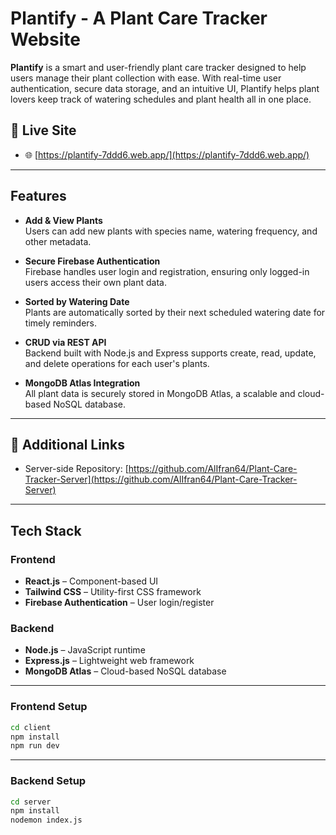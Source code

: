 # Plantify - A Plant Care Tracker Website

**Plantify** is a smart and user-friendly plant care tracker designed to help users manage their plant collection with ease. With real-time user authentication, secure data storage, and an intuitive UI, Plantify helps plant lovers keep track of watering schedules and plant health all in one place.

## 🔗 Live Site
- 🌐 [https://plantify-7ddd6.web.app/](https://plantify-7ddd6.web.app/)

---

## Features

- **Add & View Plants**  
  Users can add new plants with species name, watering frequency, and other metadata.

- **Secure Firebase Authentication**  
  Firebase handles user login and registration, ensuring only logged-in users access their own plant data.

- **Sorted by Watering Date**  
  Plants are automatically sorted by their next scheduled watering date for timely reminders.

- **CRUD via REST API**  
  Backend built with Node.js and Express supports create, read, update, and delete operations for each user's plants.

- **MongoDB Atlas Integration**  
  All plant data is securely stored in MongoDB Atlas, a scalable and cloud-based NoSQL database.

---

## 🔗 Additional Links

- Server-side Repository: [https://github.com/AlIfran64/Plant-Care-Tracker-Server](https://github.com/AlIfran64/Plant-Care-Tracker-Server)

---

## Tech Stack

### Frontend
- **React.js** – Component-based UI
- **Tailwind CSS** – Utility-first CSS framework
- **Firebase Authentication** – User login/register

### Backend
- **Node.js** – JavaScript runtime
- **Express.js** – Lightweight web framework
- **MongoDB Atlas** – Cloud-based NoSQL database

---

### Frontend Setup

```bash
cd client
npm install
npm run dev
```
---

### Backend Setup

```bash
cd server
npm install
nodemon index.js
```
